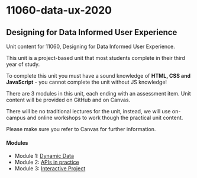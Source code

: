 # 11060-data-ux-2020
## Designing for Data Informed User Experience 

Unit content for 11060, Designing for Data Informed User Experience.

This unit is a project-based unit that most students complete in their third year of study.

To complete this unit you must have a sound knowledge of **HTML, CSS and JavaScript** - you cannot complete the unit without JS knowledge!

There are 3 modules in this unit, each ending with an assessment item. Unit content will be provided on GitHub and on Canvas. 

There will be no traditional lectures for the unit, instead, we will use on-campus and online workshops to work though the practical unit content. 

Please make sure you refer to Canvas for further information.

#### Modules
- Module 1: [Dynamic Data](https://uc-design.github.io/11060-data-ux-2020/module-1)
- Module 2: [APIs in practice](https://uc-design.github.io/11060-data-ux-2020/module-2)
- Module 3: [Interactive Project](https://uc-design.github.io/11060-data-ux-2020/module-3)
